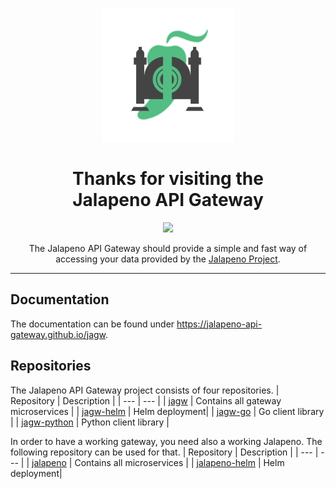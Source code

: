 <p align="center">
	<img src="https://github.com/jalapeno-api-gateway/.github/raw/main/img/logo.png">
</p>
<h1 align="center">Thanks for visiting the</br>Jalapeno API Gateway</h1>
<p align="center">
	<img src="https://img.shields.io/github/v/tag/jalapeno-api-gateway/jagw.svg?label=release&logo=github&style=flat-square">
</p>

<p align="center">
The Jalapeno API Gateway should provide a simple and fast way of accessing your data provided by the <a href="https://github.com/cisco-open/jalapeno">Jalapeno Project</a>.
</p>

---

## Documentation
The documentation can be found under https://jalapeno-api-gateway.github.io/jagw.

## Repositories
The Jalapeno API Gateway project consists of four repositories.
| Repository | Description |
| --- | --- |
| [jagw](https://github.com/jalapeno-api-gateway/jagw) | Contains all gateway microservices |
| [jagw-helm](https://github.com/jalapeno-api-gateway/jagw-helm) | Helm deployment|
| [jagw-go](https://github.com/jalapeno-api-gateway/jagw-go) | Go client library |
| [jagw-python](https://github.com/jalapeno-api-gateway/jagw-python) | Python client library |

In order to have a working gateway, you need also a working Jalapeno. The following repository can be used for that.
| Repository | Description |
| --- | --- |
| [jalapeno](https://github.com/jalapeno-api-gateway/jalapeno) | Contains all microservices |
| [jalapeno-helm](https://github.com/jalapeno-api-gateway/jalapeno-helm) | Helm deployment|
